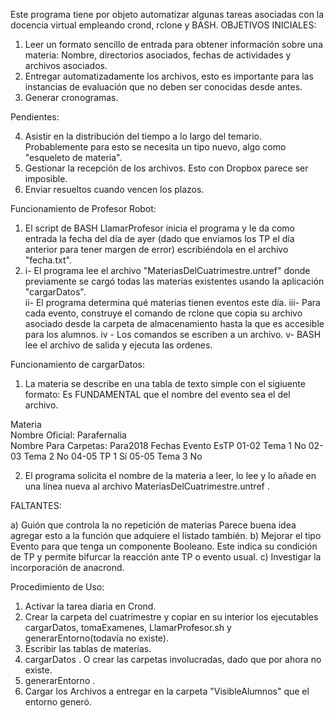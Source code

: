 Este programa tiene por objeto automatizar algunas tareas asociadas con la docencia virtual empleando crond, rclone y BASH. 
OBJETIVOS INICIALES:

1) Leer un formato sencillo de entrada para obtener información sobre una materia: Nombre, directorios asociados, fechas de actividades y archivos asociados. 
2) Entregar automatizadamente los archivos, esto es importante para las instancias de evaluación que no deben ser conocidas desde antes. 
3) Generar cronogramas. 

Pendientes:

4) Asistir en la distribución del tiempo a lo largo del temario. 
   Probablemente para esto se necesita un tipo nuevo, algo como "esqueleto de materia".
5) Gestionar la recepción de los archivos.
   Esto con Dropbox parece ser imposible. 
6) Enviar resueltos cuando vencen los plazos. 


Funcionamiento de Profesor Robot:

1) El script de BASH LlamarProfesor inicia el programa y le da como entrada la fecha del día de ayer (dado que enviamos los TP el día anterior para tener margen de error) escribiéndola en el archivo "fecha.txt".
2) i- El programa lee el archivo "MateriasDelCuatrimestre.untref" donde previamente se cargó todas las materias existentes usando la aplicación "cargarDatos".   
   ii- El programa determina qué materias tienen eventos este día.
   iii- Para cada evento, construye el comando de rclone que copia su archivo asociado desde la carpeta de almacenamiento hasta la que es accesible para los alumnos. 
   iv - Los comandos se escriben a un archivo.
   v- BASH lee el archivo de salida y ejecuta las ordenes. 

Funcionamiento de cargarDatos:

1) La materia se describe en una tabla de texto simple con el sigiuente formato: 
Es FUNDAMENTAL que el nombre del evento sea el del archivo. 

Materia   
Nombre Oficial: Parafernalia   
Nombre Para Carpetas: Para2018
 Fechas Evento EsTP
 01-02 Tema 1 No
 02-03 Tema 2 No 
 04-05 TP 1 Sí
 05-05 Tema 3 No

2) El programa solicita el nombre de la materia a leer, lo lee y lo añade en una línea nueva al archivo MateriasDelCuatrimestre.untref .

FALTANTES:

a) Guión que controla la no repetición de materias Parece buena idea agregar esto a la función que adquiere el listado también.
b) Mejorar el tipo Evento para que tenga un componente Booleano. Este indica su condición de TP y permite bifurcar la reacción ante TP o evento usual.
c) Investigar la incorporación de anacrond.

Procedimiento de Uso:

1) Activar la tarea diaria en Crond.
2) Crear la carpeta del cuatrimestre y copiar en su interior los ejecutables cargarDatos, tomaExamenes, LlamarProfesor.sh y generarEntorno(todavía no existe).
3) Escribir las tablas de materias. 
4) cargarDatos .   O crear las carpetas involucradas, dado que por ahora no existe.
5) generarEntorno .
6) Cargar los Archivos a entregar en la carpeta "VisibleAlumnos" que el entorno generó.
